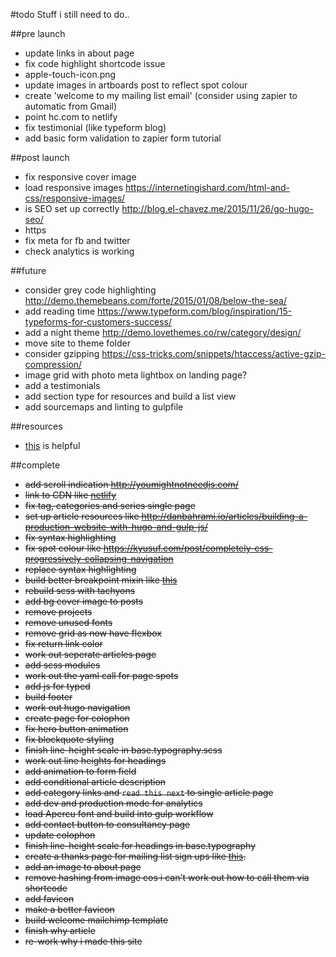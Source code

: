 #todo
Stuff i still need to do..


##pre launch
- update links in about page
- fix code highlight shortcode issue
- apple-touch-icon.png
- update images in artboards post to reflect spot colour
- create 'welcome to my mailing list email' (consider using zapier to automatic from Gmail)
- point hc.com to netlify
- fix testimonial (like typeform blog)
- add basic form validation to zapier form tutorial


##post launch
- fix responsive cover image
- load responsive images https://internetingishard.com/html-and-css/responsive-images/
- is SEO set up correctly http://blog.el-chavez.me/2015/11/26/go-hugo-seo/
- https
- fix meta for fb and twitter
- check analytics is working


##future
- consider grey code highlighting http://demo.themebeans.com/forte/2015/01/08/below-the-sea/
- add reading time https://www.typeform.com/blog/inspiration/15-typeforms-for-customers-success/
- add a night theme http://demo.lovethemes.co/rw/category/design/
- move site to theme folder
- consider gzipping https://css-tricks.com/snippets/htaccess/active-gzip-compression/
- image grid with photo meta lightbox on landing page?
- add a testimonials
- add section type for resources and build a list view
- add sourcemaps and linting to gulpfile


##resources
- [this](https://github.com/IvanChou/hugo-theme-vec) is helpful


##complete
- ~~add scroll indication http://youmightnotneedjs.com/~~
- ~~link to CDN like [netlify](https://www.netlify.com/blog/2016/09/21/a-step-by-step-guide-hugo-on-netlify/)~~
- ~~fix tag, categories and series single page~~
- ~~set up article resources like
http://danbahrami.io/articles/building-a-production-website-with-hugo-and-gulp-js/~~
- ~~fix syntax highlighting~~
- ~~fix spot colour like https://kyusuf.com/post/completely-css-progressively-collapsing-navigation~~
- ~~replace syntax highlighting~~
- ~~build better breakpoint mixin like [this](https://medium.freecodecamp.com/the-100-correct-way-to-do-css-breakpoints-88d6a5ba1862#.3wje0ib56)~~
- ~~rebuild scss with tachyons~~
- ~~add bg cover image to posts~~
- ~~remove projects~~
- ~~remove unused fonts~~
- ~~remove grid as now have flexbox~~
- ~~fix return link color~~
- ~~work out seperate articles page~~
- ~~add scss modules~~
- ~~work out the yaml call for page spots~~
- ~~add js for typed~~
- ~~build footer~~
- ~~work out hugo navigation~~
- ~~create page for colophon~~
- ~~fix hero button animation~~
- ~~fix blockquote styling~~
- ~~finish line-height scale in base.typography.scss~~
- ~~work out line heights for headings~~
- ~~add animation to form field~~
- ~~add conditional article description~~
- ~~add category links and `read this next` to single article page~~
- ~~add dev and production mode for analytics~~
- ~~load Apercu font and build into gulp workflow~~
- ~~add contact button to consultancy page~~
- ~~update colophon~~
- ~~finish line-height scale for headings in base.typography~~
- ~~create a thanks page for mailing list sign ups like [this](https://pjrvs.com/thanks/).~~
- ~~add an image to about page~~
- ~~remove hashing from image cos i can't work out how to call them via shortcode~~
- ~~add favicon~~
- ~~make a better favicon~~
- ~~build welcome mailchimp template~~
- ~~finish why article~~
- ~~re-work why i made this site~~
